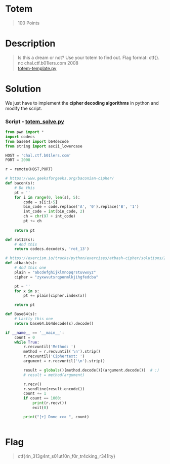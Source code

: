 # Totem 
> 100 Points 

# Description
> Is this a dream or not? Use your totem to find out. Flag format: ctf{}. <br>
> nc chal.ctf.b01lers.com 2008 <br>
> [totem-template.py](totem-template.py)

# Solution
We just have to implement the **cipher decoding algorithms** in python and modify the script.

### Script - [totem_solve.py](totem_solve.py)

```py
from pwn import *
import codecs
from base64 import b64decode
from string import ascii_lowercase

HOST = 'chal.ctf.b01lers.com'
PORT = 2008

r = remote(HOST,PORT)

# https://www.geeksforgeeks.org/baconian-cipher/
def bacon(s):
    # Do this
    pt = ''
    for i in range(0, len(s), 5):
        code = s[i:i+5]
        bin_code = code.replace('A', '0').replace('B', '1')
        int_code = int(bin_code, 2)
        ch = chr(97 + int_code)
        pt += ch        
    
    return pt

def rot13(s):
    # And this
    return codecs.decode(s, 'rot_13')

# https://exercism.io/tracks/python/exercises/atbash-cipher/solutions/2b513bc799984cc7aeb53513b81824d7
def atbash(s):
    # And this one
    plain = "abcdefghijklmnopqrstuvwxyz"
    cipher = "zyxwvutsrqponmlkjihgfedcba"

    pt = ''
    for x in s:
        pt += plain[cipher.index(x)]

    return pt

def Base64(s):
    # Lastly this one
    return base64.b64decode(s).decode()

if __name__ == '__main__':
    count = 0
    while True:     
        r.recvuntil('Method: ')
        method = r.recvuntil('\n').strip()
        r.recvuntil('Ciphertext: ')
        argument = r.recvuntil('\n').strip()

        result = globals()[method.decode()](argument.decode())  # :)
        # result = method(argument)

        r.recv()
        r.sendline(result.encode())
        count += 1
        if count == 1000:
            print(r.recv())
            exit(0)

        print("[+] Done >>> ", count)
    
```
# Flag
> ctf{4n_313g4nt_s01ut10n_f0r_tr4cking_r341ity}
